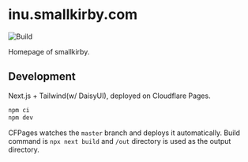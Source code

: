 # inu.smallkirby.com

![Build](https://github.com/smallkirby/inu.smallkirby.com/actions/workflows/build-lint.yml/badge.svg)

Homepage of smallkirby.

## Development

Next.js + Tailwind(w/ DaisyUI), deployed on Cloudflare Pages.

```bash
npm ci
npm dev
```

CFPages watches the `master` branch and deploys it automatically.
Build command is `npx next build` and `/out` directory is used as the output directory.
